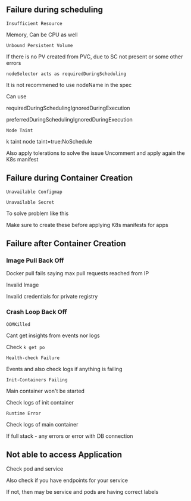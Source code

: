 ## Failure during scheduling


`Insufficient Resource`

Memory, Can be CPU as well


`Unbound Persistent Volume`

If there is no PV created from PVC, due to SC not present or some other errors


`nodeSelector acts as requiredDuringScheduling`

It is not recommened to use nodeName in the spec

Can use

requiredDuringSchedulingIgnoredDuringExecution

preferredDuringSchedulingIgnoredDuringExecution


`Node Taint`

k taint node <node-name> taint=true:NoSchedule

Also apply tolerations to solve the issue
Uncomment and apply again the K8s manifest


## Failure during Container Creation


`Unavailable Configmap`

`Unavailable Secret`

To solve problem like this

Make sure to create these before applying K8s manifests for apps


## Failure after Container Creation


### Image Pull Back Off

Docker pull fails saying max pull requests reached from IP

Invalid Image

Invalid credentials for private registry


### Crash Loop Back Off


`OOMKilled`

Cant get insights from events nor logs

Check `k get po`


`Health-check Failure`

Events and also check logs if anything is failing


`Init-Containers Failing`

Main container won't be started

Check logs of init container


`Runtime Error`

Check logs of main container

If full stack - any errors or error with DB connection


## Not able to access Application

Check pod and service

Also check if you have endpoints for your service

If not, then may be service and pods are having correct labels

